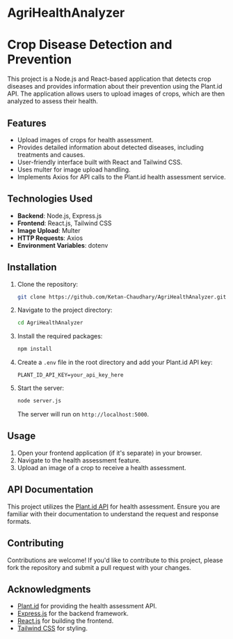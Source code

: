 # AgriHealthAnalyzer
# Crop Disease Detection and Prevention

This project is a Node.js and React-based application that detects crop diseases and provides information about their prevention using the Plant.id API. The application allows users to upload images of crops, which are then analyzed to assess their health.

## Features

- Upload images of crops for health assessment.
- Provides detailed information about detected diseases, including treatments and causes.
- User-friendly interface built with React and Tailwind CSS.
- Uses multer for image upload handling.
- Implements Axios for API calls to the Plant.id health assessment service.

## Technologies Used

- **Backend**: Node.js, Express.js
- **Frontend**: React.js, Tailwind CSS
- **Image Upload**: Multer
- **HTTP Requests**: Axios
- **Environment Variables**: dotenv

## Installation

1. Clone the repository:

   ```bash
   git clone https://github.com/Ketan-Chaudhary/AgriHealthAnalyzer.git
   ```

2. Navigate to the project directory:

   ```bash
   cd AgriHealthAnalyzer
   ```

3. Install the required packages:

   ```bash
   npm install
   ```

4. Create a `.env` file in the root directory and add your Plant.id API key:

   ```plaintext
   PLANT_ID_API_KEY=your_api_key_here
   ```

5. Start the server:

   ```bash
   node server.js
   ```

   The server will run on `http://localhost:5000`.

## Usage

1. Open your frontend application (if it's separate) in your browser.
2. Navigate to the health assessment feature.
3. Upload an image of a crop to receive a health assessment.

## API Documentation

This project utilizes the [Plant.id API](https://web.plant.id/api-docs/) for health assessment. Ensure you are familiar with their documentation to understand the request and response formats.

## Contributing

Contributions are welcome! If you'd like to contribute to this project, please fork the repository and submit a pull request with your changes.


## Acknowledgments

- [Plant.id](https://web.plant.id/) for providing the health assessment API.
- [Express.js](https://expressjs.com/) for the backend framework.
- [React.js](https://reactjs.org/) for building the frontend.
- [Tailwind CSS](https://tailwindcss.com/) for styling.
